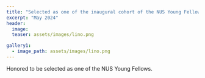 ```yaml
---
title: "Selected as one of the inaugural cohort of the NUS Young Fellow"
excerpt: "May 2024"
header:
  image: 
  teaser: assets/images/lino.png

gallery1:
  - image_path: assets/images/lino.png
---
```


Honored to be selected as one of the NUS Young Fellows.
